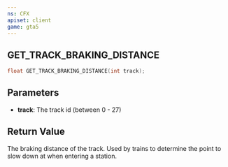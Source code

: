 ```yaml
---
ns: CFX
apiset: client
game: gta5
---
```

## GET_TRACK_BRAKING_DISTANCE

```c
float GET_TRACK_BRAKING_DISTANCE(int track);
```

## Parameters
* **track**: The track id (between 0 - 27)

## Return Value
The braking distance of the track. Used by trains to determine the point to slow down at when entering a station.